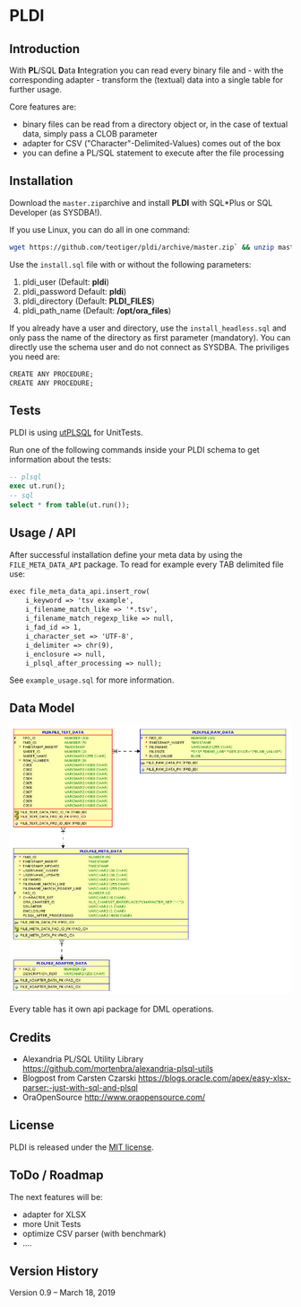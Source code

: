# PLDI

## Introduction

With **PL**/SQL **D**ata **I**ntegration you can read every binary file and - with the corresponding adapter - transform the (textual) data into a single table for further usage.

Core features are:

- binary files can be read from a directory object or, in the case of textual data, simply pass a CLOB parameter
- adapter for CSV ("Character"-Delimited-Values) comes out of the box
- you can define a PL/SQL statement to execute after the file processing

## Installation

Download the `master.zip`archive and install **PLDI** with SQL*Plus or SQL Developer (as SYSDBA!). 

If you use Linux, you can do all in one command:

```bash
wget https://github.com/teotiger/pldi/archive/master.zip` && unzip master.zip && cd pldi-master && sqlplus "sys/supersecretpassword@localhost as sysdba" @install.sql
```

Use the `install.sql` file with or without the following parameters:

1. pldi_user (Default: **pldi**)
2. pldi_password Default: **pldi**)
3. pldi_directory (Default: **PLDI_FILES**)
4. pldi_path_name (Default: **/opt/ora_files**)

If you already have a user and directory, use the `install_headless.sql` and only pass the name of the directory as first parameter (mandatory). You can directly use the schema user and do not connect as SYSDBA. The priviliges you need are:

```plsql
CREATE ANY PROCEDURE;
CREATE ANY PROCEDURE;
```

## Tests

PLDI is using [utPLSQL](https://github.com/utPLSQL/utPLSQL) for UnitTests.

Run one of the following commands inside your PLDI schema to get information about the tests:

```sql
-- plsql
exec ut.run();
-- sql
select * from table(ut.run());
```

## Usage / API

After successful installation define your meta data by using the `FILE_META_DATA_API` package. To read for example every TAB delimited file use:
```plsql
exec file_meta_data_api.insert_row(
    i_keyword => 'tsv example',
    i_filename_match_like => '*.tsv',
    i_filename_match_regexp_like => null,
    i_fad_id => 1,
    i_character_set => 'UTF-8',
    i_delimiter => chr(9),
    i_enclosure => null,
    i_plsql_after_processing => null);
```

See `example_usage.sql` for more information.

## Data Model

![Data Model](images/data_model_pldi.jpg)

Every table has it own api package for DML operations.

## Credits

- Alexandria PL/SQL Utility Library https://github.com/mortenbra/alexandria-plsql-utils
- Blogpost from Carsten Czarski https://blogs.oracle.com/apex/easy-xlsx-parser:-just-with-sql-and-plsql
- OraOpenSource http://www.oraopensource.com/

## License

PLDI is released under the [MIT license](https://github.com/teotiger/pldi/blob/master/license.txt).

## ToDo / Roadmap

The next features will be: 
- adapter for XLSX
- more Unit Tests
- optimize CSV parser (with benchmark)
- ....

## Version History

Version 0.9 – March 18, 2019